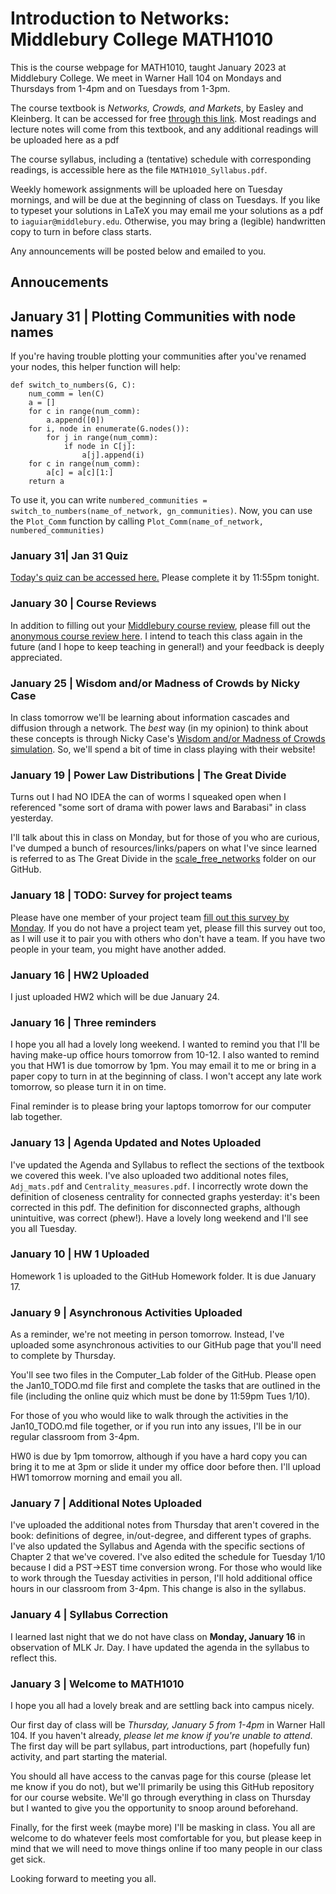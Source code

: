 # Introduction to Networks: Middlebury College MATH1010
This is the course webpage for MATH1010, taught January 2023 at Middlebury College. We meet in Warner Hall 104 on Mondays and Thursdays from 1-4pm and on Tuesdays from 1-3pm.

The course textbook is _Networks, Crowds, and Markets_, by Easley and Kleinberg. It can be accessed for free [through this link](https://www.cs.cornell.edu/home/kleinber/networks-book/). Most readings and lecture notes will come from this textbook, and any additional readings will be uploaded here as a pdf

The course syllabus, including a (tentative) schedule with corresponding readings, is accessible here as the file `MATH1010_Syllabus.pdf`. 

Weekly homework assignments will be uploaded here on Tuesday mornings, and will be due at the beginning of class on Tuesdays. If you like to typeset your solutions in LaTeX you may email me your solutions as a pdf to `iaguiar@middlebury.edu`. Otherwise, you may bring a (legible) handwritten copy to turn in before class starts.

Any announcements will be posted below and emailed to you.

## Annoucements 
## January 31 | Plotting Communities with node names
If you're having trouble plotting your communities after you've renamed your nodes, this helper function will help:

    def switch_to_numbers(G, C):
        num_comm = len(C)
        a = []
        for c in range(num_comm):
            a.append([0])
        for i, node in enumerate(G.nodes()):
            for j in range(num_comm):
                if node in C[j]:
                    a[j].append(i)
        for c in range(num_comm):
            a[c] = a[c][1:]
        return a
        
To use it, you can write `numbered_communities = switch_to_numbers(name_of_network, gn_communities)`. Now, you can use the `Plot_Comm` function by calling `Plot_Comm(name_of_network, numbered_communities)`

### January 31| Jan 31 Quiz
[Today's quiz can be accessed here.](https://docs.google.com/forms/d/e/1FAIpQLSccSeqmywcX4Rzq3XGWVjisepO6WVpnuORXrd94H2x-vlGVDQ/viewform?usp=sf_link) Please complete it by 11:55pm tonight.

### January 30 | Course Reviews
In addition to filling out your [Middlebury course review](https://go.middlebury.edu/crf), please fill out the [anonymous course review here](https://forms.gle/w4BtSVkMBmfeEiuk8). I intend to teach this class again in the future (and I hope to keep teaching in general!) and your feedback is deeply appreciated.

### January 25 | Wisdom and/or Madness of Crowds by Nicky Case
In class tomorrow we'll be learning about information cascades and diffusion through a network. The _best_ way (in my opinion) to think about these concepts is through Nicky Case's [Wisdom and/or Madness of Crowds simulation](https://ncase.me/crowds/). So, we'll spend a bit of time in class playing with their website!

### January 19 | Power Law Distributions | The Great Divide
Turns out I had NO IDEA the can of worms I squeaked open when I referenced "some sort of drama with power laws and Barabasi" in class yesterday.

I'll talk about this in class on Monday, but for those of you who are curious, I've dumped a bunch of resources/links/papers on what I've since learned is referred to as The Great Divide in the [scale_free_networks](https://github.com/izabelaguiar/midd_networks/tree/main/Additional%20Notes/scale_free_networks) folder on our GitHub.

### January 18 | TODO: Survey for project teams
Please have one member of your project team [fill out this survey by Monday](https://docs.google.com/forms/d/e/1FAIpQLSc5sA3A_CGKfzZFeSqg6wH8DMITAtQ4y503lWORjQ1awQR2uw/viewform?usp=sf_link). If you do not have a project team yet, please fill this survey out too, as I will use it to pair you with others who don't have a team. If you have two people in your team, you might have another added. 

### January 16 | HW2 Uploaded
I just uploaded HW2 which will be due January 24.

### January 16 | Three reminders
I hope you all had a lovely long weekend. I wanted to remind you that I'll be having make-up office hours tomorrow from 10-12. I also wanted to remind you that HW1 is due tomorrow by 1pm. You may email it to me or bring in a paper copy to turn in at the beginning of class. I won't accept any late work tomorrow, so please turn it in on time.

Final reminder is to please bring your laptops tomorrow for our computer lab together.

### January 13 | Agenda Updated and Notes Uploaded
I've updated the Agenda and Syllabus to reflect the sections of the textbook we covered this week. I've also uploaded two additional notes files, `Adj_mats.pdf` and `Centrality_measures.pdf`. I incorrectly wrote down the definition of closeness centrality for connected graphs yesterday: it's been corrected in this pdf. The definition for disconnected graphs, although unintuitive, was correct (phew!). Have a lovely long weekend and I'll see you all Tuesday.
### January 10 | HW 1 Uploaded
Homework 1 is uploaded to the GitHub Homework folder. It is due January 17.

### January 9 | Asynchronous Activities Uploaded
As a reminder, we're not meeting in person tomorrow. Instead, I've uploaded some asynchronous activities to our GitHub page that you'll need to complete by Thursday.

You'll see two files in the Computer_Lab​ folder of the GitHub. Please open the Jan10_TODO.md​ file first and complete the tasks that are outlined in the file (including the online quiz which must be done by 11:59pm Tues 1/10).

For those of you who would like to walk through the activities in the Jan10_TODO.md​ file together, or if you run into any issues, I'll be in our regular classroom from 3-4pm.

HW0 is due by 1pm tomorrow, although if you have a hard copy you can bring it to me at 3pm or slide it under my office door before then. I'll upload HW1 tomorrow morning and email you all.

### January 7 | Additional Notes Uploaded
I've uploaded the additional notes from Thursday that aren't covered in the book: definitions of degree, in/out-degree, and different types of graphs. I've also updated the Syllabus and Agenda with the specific sections of Chapter 2 that we've covered.
I've also edited the schedule for Tuesday 1/10 because I did a PST->EST time conversion wrong. For those who would like to work through the Tuesday activities in person, I'll hold additional office hours in our classroom from 3-4pm. This change is also in the syllabus.

### January 4 | Syllabus Correction
I learned last night that we do not have class on **Monday, January 16** in observation of MLK Jr. Day. I have updated the agenda in the syllabus to reflect this.

### January 3 | Welcome to MATH1010
I hope you all had a lovely break and are settling back into campus nicely.

Our first day of class will be *Thursday, January 5 from 1-4pm* in Warner Hall 104. If you haven't already, *please let me know if you're unable to attend*. The first day will be part syllabus, part introductions, part (hopefully fun) activity, and part starting the material.

You should all have access to the canvas page for this course (please let me know if you do not), but we'll primarily be using this GitHub repository for our course website. We'll go through everything in class on Thursday but I wanted to give you the opportunity to snoop around beforehand.

Finally, for the first week (maybe more) I'll be masking in class. You all are welcome to do whatever feels most comfortable for you, but please keep in mind that we will need to move things online if too many people in our class get sick.

Looking forward to meeting you all.

